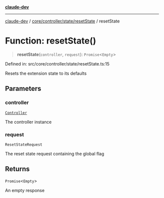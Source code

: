 [**claude-dev**](../../../../../README.md)

***

[claude-dev](../../../../../README.md) / [core/controller/state/resetState](../README.md) / resetState

# Function: resetState()

> **resetState**(`controller`, `request`): `Promise`\<`Empty`\>

Defined in: src/core/controller/state/resetState.ts:15

Resets the extension state to its defaults

## Parameters

### controller

[`Controller`](../../../classes/Controller.md)

The controller instance

### request

`ResetStateRequest`

The reset state request containing the global flag

## Returns

`Promise`\<`Empty`\>

An empty response
